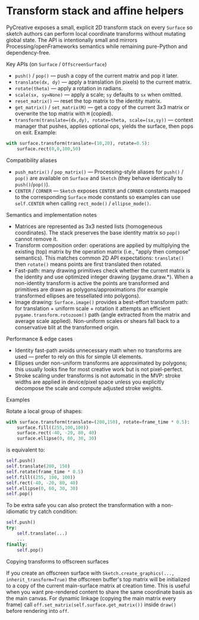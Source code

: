 # Transform stack and affine helpers

PyCreative exposes a small, explicit 2D transform stack on every `Surface` so
sketch authors can perform local coordinate transforms without mutating global
state. The API is intentionally small and mirrors Processing/openFrameworks
semantics while remaining pure-Python and dependency-free.

Key APIs (on `Surface` / `OffscreenSurface`)

- `push()` / `pop()` — push a copy of the current matrix and pop it later.
- `translate(dx, dy)` — apply a translation (in pixels) to the current matrix.
- `rotate(theta)` — apply a rotation in radians.
- `scale(sx, sy=None)` — apply a scale; `sy` defaults to `sx` when omitted.
- `reset_matrix()` — reset the top matrix to the identity matrix.
- `get_matrix()` / `set_matrix(M)` — get a copy of the current 3x3 matrix or
  overwrite the top matrix with `M` (copied).
- `transform(translate=(dx,dy), rotate=theta, scale=(sx,sy))` — context
  manager that pushes, applies optional ops, yields the surface, then pops on
  exit. Example:

```py
with surface.transform(translate=(10,20), rotate=0.5):
    surface.rect(0,0,100,50)
```

Compatibility aliases

- `push_matrix()` / `pop_matrix()` — Processing-style aliases for `push()` / `pop()` are available on `Surface` and `Sketch` (they behave identically to `push()`/`pop()`).
- `CENTER` / `CORNER` — `Sketch` exposes `CENTER` and `CORNER` constants mapped to the corresponding `Surface` mode constants so examples can use `self.CENTER` when calling `rect_mode()` / `ellipse_mode()`.

Semantics and implementation notes

- Matrices are represented as 3x3 nested lists (homogeneous coordinates). The
  stack preserves the base identity matrix so `pop()` cannot remove it.
- Transform composition order: operations are applied by multiplying the
  existing (top) matrix by the operation matrix (i.e., "apply then compose"
  semantics). This matches common 2D API expectations: `translate()` then
  `rotate()` means points are first translated then rotated.
- Fast-path: many drawing primitives check whether the current matrix is the
  identity and use optimized integer drawing (pygame.draw.*). When a
  non-identity transform is active the points are transformed and primitives
  are drawn as polygons/approximations (for example transformed ellipses are
  tessellated into polygons).
- Image drawing: `Surface.image()` provides a best-effort transform path: for
  translation + uniform scale + rotation it attempts an efficient
  `pygame.transform.rotozoom()` path (angle extracted from the matrix and
  average scale applied). Non-uniform scales or shears fall back to a
  conservative blit at the transformed origin.

Performance & edge cases

- Identity fast-path avoids unnecessary math when no transforms are used —
  prefer to rely on this for simple UI elements.
- Ellipses under non-uniform transforms are approximated by polygons; this
  usually looks fine for most creative work but is not pixel-perfect.
- Stroke scaling under transforms is not automatic in the MVP: stroke widths
  are applied in device/pixel space unless you explicitly decompose the
  scale and compute adjusted stroke weights.

Examples

Rotate a local group of shapes:

```py
with surface.transform(translate=(200,150), rotate=frame_time * 0.5):
    surface.fill((255,100,100))
    surface.rect(-40, -20, 80, 40)
    surface.ellipse(0, 60, 30, 30)
```

is equivalent to:

```py
self.push()
self.translate(200, 150)
self.rotate(frame_time * 0.5)
self.fill((255, 100, 100))
self.rect(-40, -20, 80, 40)
self.ellipse(0, 60, 30, 30)
self.pop()
```

To be extra safe you can also protect the transformation with a non-idiomatic try catch condition:

```py
self.push()
try:
    self.translate(...)
    ...
finally:
    self.pop()
```

Copying transforms to offscreen surfaces

If you create an offscreen surface with `Sketch.create_graphics(...,
inherit_transform=True)` the offscreen buffer's top matrix will be initialized
to a copy of the current main-surface matrix at creation time. This is useful
when you want pre-rendered content to share the same coordinate basis as the
main canvas. For dynamic linkage (copying the main matrix every frame) call
`off.set_matrix(self.surface.get_matrix())` inside `draw()` before rendering
into `off`.

